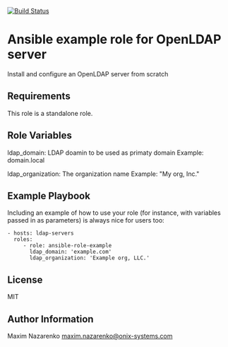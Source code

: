 [![Build Status](https://travis-ci.org/maxim-nazarenko/ansible-role-example.svg?branch=master)](https://travis-ci.org/maxim-nazarenko/ansible-role-example)


Ansible example role for OpenLDAP server
========================================

Install and configure an OpenLDAP server from scratch

Requirements
------------

This role is a standalone role.

Role Variables
--------------

ldap_domain:
  LDAP doamin to be used as primaty domain
  Example: domain.local


  ldap_organization:
    The organization name
    Example: "My org, Inc."

Example Playbook
----------------

Including an example of how to use your role (for instance, with variables passed in as parameters) is always nice for users too:

    - hosts: ldap-servers
      roles:
         - role: ansible-role-example
           ldap_domain: 'example.com'
           ldap_organization: 'Example org, LLC.'

License
-------

MIT

Author Information
------------------

Maxim Nazarenko <maxim.nazarenko@onix-systems.com>
